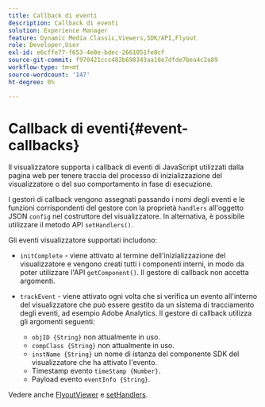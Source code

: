 ```yaml
---
title: Callback di eventi
description: Callback di eventi
solution: Experience Manager
feature: Dynamic Media Classic,Viewers,SDK/API,Flyout
role: Developer,User
exl-id: e6cffe77-f653-4e8e-bdec-2661051fe8cf
source-git-commit: f970421ccc482b698343aa18e7dfde7bea4c2a89
workflow-type: tm+mt
source-wordcount: '147'
ht-degree: 0%

---
```


# Callback di eventi{#event-callbacks}

Il visualizzatore supporta i callback di eventi di JavaScript utilizzati dalla pagina web per tenere traccia del processo di inizializzazione del visualizzatore o del suo comportamento in fase di esecuzione.

I gestori di callback vengono assegnati passando i nomi degli eventi e le funzioni corrispondenti del gestore con la proprietà `handlers` all&#39;oggetto JSON `config` nel costruttore del visualizzatore. In alternativa, è possibile utilizzare il metodo API `setHandlers()`.

Gli eventi visualizzatore supportati includono:

* `initComplete` - viene attivato al termine dell&#39;inizializzazione del visualizzatore e vengono creati tutti i componenti interni, in modo da poter utilizzare l&#39;API `getComponent()`. Il gestore di callback non accetta argomenti.

* `trackEvent` - viene attivato ogni volta che si verifica un evento all&#39;interno del visualizzatore che può essere gestito da un sistema di tracciamento degli eventi, ad esempio Adobe Analytics. Il gestore di callback utilizza gli argomenti seguenti:

   * `objID {String}` non attualmente in uso.
   * `compClass {String}` non attualmente in uso.
   * `instName {String}` un nome di istanza del componente SDK del visualizzatore che ha attivato l&#39;evento.
   * Timestamp evento `timeStamp {Number}`.
   * Payload evento `eventInfo {String}`.

Vedere anche [FlyoutViewer](../../c-html5-s7-aem-asset-viewers/c-html5-flyout-viewer-20-about/c-html5-flyout-viewer-20-javascriptapiref/r-html5-flyout-viewer-20-javascriptapiref-flyoutviewer.md#reference-b99bb25606444f46b27529ff3e960b1e) e [setHandlers](../../c-html5-s7-aem-asset-viewers/c-html5-flyout-viewer-20-about/c-html5-flyout-viewer-20-javascriptapiref/r-html5-flyout-viewer-20-javascriptapiref-sethandlers.md#reference-74e9acb1cd0047d5bd60eea5fa5c8692).
